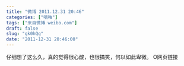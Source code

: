 ```yaml
---
title: "微博 2011.12.31 20:46"
categories: ["嘀咕"]
tags: ["来自微博 weibo.com"]
draft: false
slug: "gk0hQg"
date: "2011-12-31 20:46:00"
---
```


<p>仔细想了这么久，真的觉得很心酸，也很搞笑，何以如此卑微。 O网页链接 ​​​​</p>
